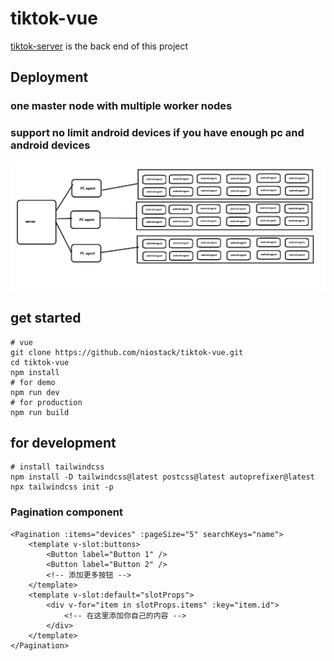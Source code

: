 # tiktok-vue

[tiktok-server](https://github.com/niostack/tiktok-server) is the back end of this project

## Deployment

### one master node with multiple worker nodes

### support no limit android devices if you have enough pc and android devices

![](framework.png)

## get started

```shell
# vue
git clone https://github.com/niostack/tiktok-vue.git
cd tiktok-vue
npm install
# for demo
npm run dev
# for production
npm run build
```

## for development

```shell
# install tailwindcss
npm install -D tailwindcss@latest postcss@latest autoprefixer@latest
npx tailwindcss init -p
```

### Pagination component

```vue
<Pagination :items="devices" :pageSize="5" searchKeys="name">
    <template v-slot:buttons>
        <Button label="Button 1" />
        <Button label="Button 2" />
        <!-- 添加更多按钮 -->
    </template>
    <template v-slot:default="slotProps">
        <div v-for="item in slotProps.items" :key="item.id">
            <!-- 在这里添加你自己的内容 -->
        </div>
    </template>
</Pagination>
```
